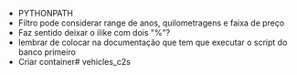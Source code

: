 <!-- TODO -->
- PYTHONPATH
- Filtro pode considerar range de anos, quilometragens e faixa de preço
- Faz sentido deixar o ilike com dois "%"?
- lembrar de colocar na documentação que tem que executar o script do banco primeiro
- Criar container# vehicles_c2s
